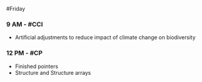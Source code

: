 #Friday 
### 9 AM - #CCI 
- Artificial adjustments to reduce impact of climate change on biodiversity

### 12 PM - #CP 
- Finished pointers
- Structure and Structure arrays
